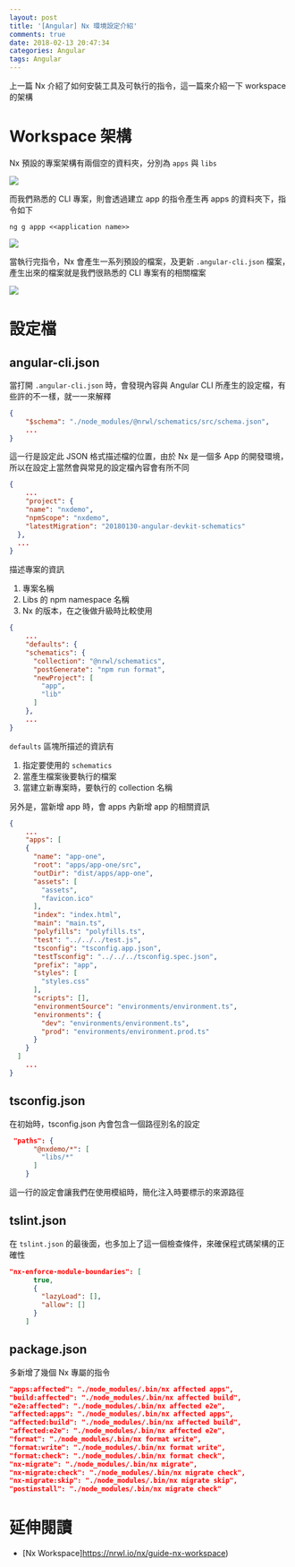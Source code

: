 ```yaml
---
layout: post
title: '[Angular] Nx 環境設定介紹'
comments: true
date: 2018-02-13 20:47:34
categories: Angular
tags: Angular
---
```


上一篇 Nx 介紹了如何安裝工具及可執行的指令，這一篇來介紹一下 workspace 的架構

<!-- more -->

# Workspace 架構

Nx 預設的專案架構有兩個空的資料夾，分別為 `apps` 與 `libs`

![](https://i.imgur.com/CMu4Pqo.png)

而我們熟悉的 CLI 專案，則會透過建立 app 的指令產生再 apps 的資料夾下，指令如下

```
ng g appp <<application name>>
```



![](https://i.imgur.com/9mJrRqD.png)

當執行完指令，Nx 會產生一系列預設的檔案，及更新 `.angular-cli.json` 檔案，產生出來的檔案就是我們很熟悉的 CLI 專案有的相關檔案

![](https://i.imgur.com/JGVdgov.png)



# 設定檔

## angular-cli.json

當打開 `.angular-cli.json` 時，會發現內容與 Angular CLI 所產生的設定檔，有些許的不一樣，就一一來解釋

```json
{
    "$schema": "./node_modules/@nrwl/schematics/src/schema.json",
    ...
}
```

這一行是設定此 JSON 格式描述檔的位置，由於 Nx 是一個多 App 的開發環境，所以在設定上當然會與常見的設定檔內容會有所不同

```json
{
    ...
    "project": {
    "name": "nxdemo",
    "npmScope": "nxdemo",
    "latestMigration": "20180130-angular-devkit-schematics"
  },
  ...
}
```

描述專案的資訊

1. 專案名稱
2. Libs 的 npm namespace 名稱
3. Nx 的版本，在之後做升級時比較使用

```json
{
    ...
    "defaults": {
    "schematics": {
      "collection": "@nrwl/schematics",
      "postGenerate": "npm run format",
      "newProject": [
        "app",
        "lib"
      ]
    },
    ...
}
```

`defaults` 區塊所描述的資訊有

1. 指定要使用的 `schematics` 
2. 當產生檔案後要執行的檔案
3. 當建立新專案時，要執行的 collection 名稱

另外是，當新增 app 時，會 apps 內新增 app 的相關資訊

```json
{
    ...
    "apps": [
    {
      "name": "app-one",
      "root": "apps/app-one/src",
      "outDir": "dist/apps/app-one",
      "assets": [
        "assets",
        "favicon.ico"
      ],
      "index": "index.html",
      "main": "main.ts",
      "polyfills": "polyfills.ts",
      "test": "../../../test.js",
      "tsconfig": "tsconfig.app.json",
      "testTsconfig": "../../../tsconfig.spec.json",
      "prefix": "app",
      "styles": [
        "styles.css"
      ],
      "scripts": [],
      "environmentSource": "environments/environment.ts",
      "environments": {
        "dev": "environments/environment.ts",
        "prod": "environments/environment.prod.ts"
      }
    }
  ]
    ...
}
```

## tsconfig.json

在初始時，tsconfig.json 內會包含一個路徑別名的設定

```json
 "paths": {
      "@nxdemo/*": [
        "libs/*"
      ]
    }
```

這一行的設定會讓我們在使用模組時，簡化注入時要標示的來源路徑



## tslint.json

在 `tslint.json` 的最後面，也多加上了這一個檢查條件，來確保程式碼架構的正確性

```json
"nx-enforce-module-boundaries": [
      true,
      {
        "lazyLoad": [],
        "allow": []
      }
    ]
```



## package.json

多新增了幾個 Nx 專屬的指令

```json
"apps:affected": "./node_modules/.bin/nx affected apps",
"build:affected": "./node_modules/.bin/nx affected build",
"e2e:affected": "./node_modules/.bin/nx affected e2e",
"affected:apps": "./node_modules/.bin/nx affected apps",
"affected:build": "./node_modules/.bin/nx affected build",
"affected:e2e": "./node_modules/.bin/nx affected e2e",
"format": "./node_modules/.bin/nx format write",
"format:write": "./node_modules/.bin/nx format write",
"format:check": "./node_modules/.bin/nx format check",
"nx-migrate": "./node_modules/.bin/nx migrate",
"nx-migrate:check": "./node_modules/.bin/nx migrate check",
"nx-migrate:skip": "./node_modules/.bin/nx migrate skip",
"postinstall": "./node_modules/.bin/nx migrate check"
```



# 延伸閱讀

* [Nx Workspace]https://nrwl.io/nx/guide-nx-workspace)